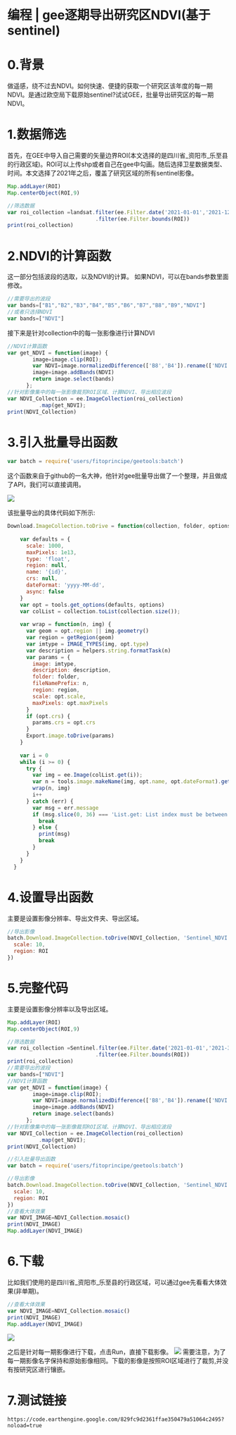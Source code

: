 # 编程 | gee逐期导出研究区NDVI(基于sentinel)
# 0.背景
做遥感，绕不过去NDVI。如何快速、便捷的获取一个研究区该年度的每一期NDVI。是通过欧空局下载原始sentinel?试试GEE，批量导出研究区的每一期NDVI。

# 1.数据筛选
首先，在GEE中导入自己需要的矢量边界ROI(本文选择的是四川省_资阳市_乐至县的行政区域)。ROI可以上传shp或者自己在gee中勾画。随后选择卫星数据类型、时间。本文选择了2021年之后，覆盖了研究区域的所有sentinel影像。

```javascript
Map.addLayer(ROI)
Map.centerObject(ROI,9)

//筛选数据
var roi_collection =landsat.filter(ee.Filter.date('2021-01-01','2021-12-31'))
                            .filter(ee.Filter.bounds(ROI))
print(roi_collection)
```
# 2.NDVI的计算函数
这一部分包括波段的选取，以及NDVI的计算。
如果NDVI，可以在bands参数里面修改。
```javascript
//需要导出的波段
var bands=["B1","B2","B3","B4","B5","B6","B7","B8","B9","NDVI"]
//或者只选择NDVI
var bands=["NDVI"]
```
接下来是针对collection中的每一张影像进行计算NDVI
```javascript
//NDVI计算函数
var get_NDVI = function(image) {
        image=image.clip(ROI);
        var NDVI=image.normalizedDifference(['B8','B4']).rename(['NDVI']);
        image=image.addBands(NDVI)
        return image.select(bands)
      };
//针对影像集中的每一张影像裁剪ROI区域、计算NDVI、导出相应波段
var NDVI_Collection = ee.ImageCollection(roi_collection)
          .map(get_NDVI);
print(NDVI_Collection)
```

# 3.引入批量导出函数
```javascript
var batch = require('users/fitoprincipe/geetools:batch')
```
这个函数来自于github的一名大神，他针对gee批量导出做了一个整理，并且做成了API，我们可以直接调用。

![](https://gitee.com/kitmyfaceplease/image_upload/raw/master/img/202110062339451.png)

该批量导出的具体代码如下所示:

```javascript
Download.ImageCollection.toDrive = function(collection, folder, options) {
    
    var defaults = {
      scale: 1000,
      maxPixels: 1e13,
      type: 'float',
      region: null,
      name: '{id}',
      crs: null,
      dateFormat: 'yyyy-MM-dd',
      async: false
    }
    var opt = tools.get_options(defaults, options)
    var colList = collection.toList(collection.size());
    
    var wrap = function(n, img) {
      var geom = opt.region || img.geometry()
      var region = getRegion(geom)
      var imtype = IMAGE_TYPES(img, opt.type)
      var description = helpers.string.formatTask(n)
      var params = {
        image: imtype,
        description: description,
        folder: folder,
        fileNamePrefix: n,
        region: region,
        scale: opt.scale,
        maxPixels: opt.maxPixels
      }
      if (opt.crs) {
        params.crs = opt.crs
      }
      Export.image.toDrive(params)
    }
    
    var i = 0
    while (i >= 0) {
      try {
        var img = ee.Image(colList.get(i));
        var n = tools.image.makeName(img, opt.name, opt.dateFormat).getInfo()
        wrap(n, img)
        i++
      } catch (err) {
        var msg = err.message
        if (msg.slice(0, 36) === 'List.get: List index must be between') {
          break
        } else {
          print(msg)
          break
        }
      }
    }
  }
```
# 4.设置导出函数
主要是设置影像分辨率、导出文件夹、导出区域。
```javascript
//导出影像
batch.Download.ImageCollection.toDrive(NDVI_Collection, 'Sentinel_NDVI', {
  scale: 10,
  region: ROI
})
```
# 5.完整代码
主要是设置影像分辨率以及导出区域。
```javascript
Map.addLayer(ROI)
Map.centerObject(ROI,9)

//筛选数据
var roi_collection =Sentinel.filter(ee.Filter.date('2021-01-01','2021-3-31'))
                            .filter(ee.Filter.bounds(ROI))
print(roi_collection)
//需要导出的波段
var bands=["NDVI"]
//NDVI计算函数
var get_NDVI = function(image) {
        image=image.clip(ROI);
        var NDVI=image.normalizedDifference(['B8','B4']).rename(['NDVI']);
        image=image.addBands(NDVI)
        return image.select(bands)
      };
//针对影像集中的每一张影像裁剪ROI区域、计算NDVI、导出相应波段
var NDVI_Collection = ee.ImageCollection(roi_collection)
          .map(get_NDVI);
print(NDVI_Collection)

//引入批量导出函数
var batch = require('users/fitoprincipe/geetools:batch')

//导出影像
batch.Download.ImageCollection.toDrive(NDVI_Collection, 'Sentinel_NDVI', {
  scale: 10,
  region: ROI
})
//查看大体效果
var NDVI_IMAGE=NDVI_Collection.mosaic()
print(NDVI_IMAGE)
Map.addLayer(NDVI_IMAGE)
```
# 6.下载
比如我们使用的是四川省_资阳市_乐至县的行政区域，可以通过gee先看看大体效果(非单期)。
```javascript
//查看大体效果
var NDVI_IMAGE=NDVI_Collection.mosaic()
print(NDVI_IMAGE)
Map.addLayer(NDVI_IMAGE)
```
![](https://gitee.com/kitmyfaceplease/image_upload/raw/master/img/202110070136627.png)

之后是针对每一期影像进行下载，点击Run，直接下载影像。
![](https://gitee.com/kitmyfaceplease/image_upload/raw/master/img/202110070148355.png)
需要注意，为了每一期影像名字保持和原始影像相同。下载的影像是按照ROI区域进行了裁剪,并没有按研究区进行镶嵌。
# 7.测试链接
```
https://code.earthengine.google.com/829fc9d2361ffae350479a51064c2495?noload=true
```